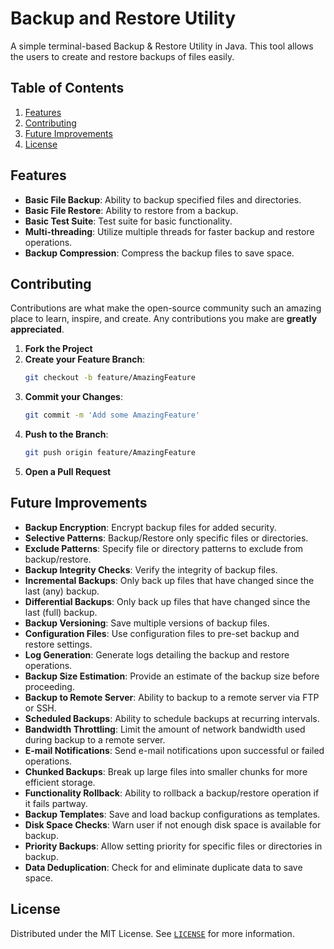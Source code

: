 # Backup and Restore Utility

A simple terminal-based Backup & Restore Utility in Java. This tool allows the users to create and restore backups of files easily.

## Table of Contents

1. [Features](#features)
1. [Contributing](#contributing)
1. [Future Improvements](#future-improvements)
1. [License](#license)

## Features

- **Basic File Backup**: Ability to backup specified files and directories.
- **Basic File Restore**: Ability to restore from a backup.
- **Basic Test Suite**: Test suite for basic functionality.
- **Multi-threading**: Utilize multiple threads for faster backup and restore operations.
- **Backup Compression**: Compress the backup files to save space.

## Contributing

Contributions are what make the open-source community such an amazing place to learn, inspire, and create. Any contributions you make are **greatly appreciated**.

1. **Fork the Project**
2. **Create your Feature Branch**: 
    ```bash
    git checkout -b feature/AmazingFeature
    ```
3. **Commit your Changes**: 
    ```bash
    git commit -m 'Add some AmazingFeature'
    ```
4. **Push to the Branch**: 
    ```bash
    git push origin feature/AmazingFeature
    ```
5. **Open a Pull Request**

## Future Improvements

- **Backup Encryption**: Encrypt backup files for added security.
- **Selective Patterns**: Backup/Restore only specific files or directories.
- **Exclude Patterns**: Specify file or directory patterns to exclude from backup/restore.
- **Backup Integrity Checks**: Verify the integrity of backup files.
- **Incremental Backups**: Only back up files that have changed since the last (any) backup.
- **Differential Backups**: Only back up files that have changed since the last (full) backup.
- **Backup Versioning**: Save multiple versions of backup files.
- **Configuration Files**: Use configuration files to pre-set backup and restore settings.
- **Log Generation**: Generate logs detailing the backup and restore operations.
- **Backup Size Estimation**: Provide an estimate of the backup size before proceeding.
- **Backup to Remote Server**: Ability to backup to a remote server via FTP or SSH.
- **Scheduled Backups**: Ability to schedule backups at recurring intervals.
- **Bandwidth Throttling**: Limit the amount of network bandwidth used during backup to a remote server.
- **E-mail Notifications**: Send e-mail notifications upon successful or failed operations.
- **Chunked Backups**: Break up large files into smaller chunks for more efficient storage.
- **Functionality Rollback**: Ability to rollback a backup/restore operation if it fails partway.
- **Backup Templates**: Save and load backup configurations as templates.
- **Disk Space Checks**: Warn user if not enough disk space is available for backup.
- **Priority Backups**: Allow setting priority for specific files or directories in backup.
- **Data Deduplication**: Check for and eliminate duplicate data to save space.


## License

Distributed under the MIT License. See [`LICENSE`](https://github.com/siddhant-vij/Backup-and-Restore-Utility/blob/main/LICENSE) for more information.